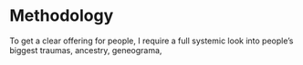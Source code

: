 # Methodology

To get a clear offering for people, I require a full systemic look into people’s biggest traumas, ancestry, geneograma,